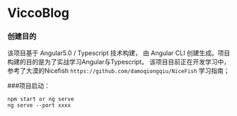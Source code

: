 # ViccoBlog

### 创建目的
该项目基于 Angular5.0 / Typescript 技术构建， 由 Angular CLI 创建生成。项目构建的目的是为了实战学习Angular与Typescript。
该项目目前正在开发学习中，参考了大漠的Nicefish `https://github.com/damoqiongqiu/NiceFish` 学习指南；

###项目启动：
```
npm start or ng serve
ng serve --port xxxx
```